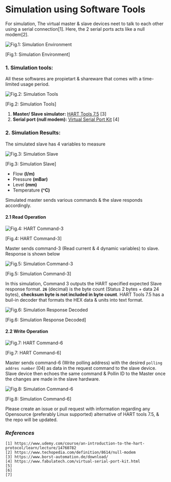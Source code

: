 # Simulation using Software Tools

For simulation, The virtual master & slave devices neet to talk to each other using a serial connection[1]. Here, the 2 serial ports acts like a null modem[2]. 

![Fig.1: Simulation Environment](https://github.com/biplabro/HART-Protocol-Internals/blob/main/02.%20Images/Simulation-Env.jpg)

[Fig.1: Simulation Environment]

### 1. Simulation tools:

All these softwares are propietart & shareware that comes with a time-limited usage period.

![Fig.2: Simulation Tools](https://github.com/biplabro/HART-Protocol-Internals/blob/main/02.%20Images/Simulation%20Tools%20(Windows).jpg)

[Fig.2: Simulation Tools]

1. **Master/ Slave simulator:**  [HART Tools 7.5](https://www.borst-automation.de/download/) [3]
2. **Serial port (null modem):** [Virtual Serial Port Kit](https://www.fabulatech.com/virtual-serial-port-kit.html) [4]

### 2. Simulation Results:

The simulated slave has 4 variables to measure

![Fig.3: Simulation Slave](https://github.com/biplabro/HART-Protocol-Internals/blob/main/02.%20Images/Simulation-Slave.jpg)

[Fig.3: Simulation Slave]

- Flow **(l/m)**
- Pressure **(mBar)**
- Level **(mm)**
- Temperature **(^C)**

Simulated master sends various commands & the slave responds accordingly.

#### 2.1 Read Operation 

![Fig.4: HART Command-3](https://github.com/biplabro/HART-Protocol-Internals/blob/main/02.%20Images/Command-3.jpg)

[Fig.4: HART Command-3]

Master sends command-3 (Read current & 4 dynamic variables) to slave. Response is shown below

![Fig.5: Simulation Command-3](https://github.com/biplabro/HART-Protocol-Internals/blob/main/02.%20Images/Simulation_Hexadecimal.jpg)

[Fig.5: Simulation Command-3]

In this simulation, Command 3 outputs the HART specified expected Slave response format. **`26`** (decimal) is the byte count (Status 2 bytes + data 24 bytes), **checksum byte is not included in byte count**. HART Tools 7.5 has a buil-in decoder that formats the HEX data & units into text format.

![Fig.6: Simulation Response Decoded](https://github.com/biplabro/HART-Protocol-Internals/blob/main/02.%20Images/Simulation_Decoded.jpg)

[Fig.6: Simulation Response Decoded]

#### 2.2 Write Operation

![Fig.7: HART Command-6](https://github.com/biplabro/HART-Protocol-Internals/blob/main/02.%20Images/Command-6.jpg)

[Fig.7: HART Command-6]

Master sends command-6 (Write polling address) with the desired `polling addres number` (04) as data in the request command to the slave device. Slave device then echoes the same command & Pollin ID to the Master once the changes are made in the slave hardware.

![Fig.8: Simulation Command-6](https://github.com/biplabro/HART-Protocol-Internals/blob/main/02.%20Images/Simulation_Command-6.jpg)

[Fig.8: Simulation Command-6]


Please create an issue or pull request with information regarding any Opensource (preferably Linux supported) alternative of HART tools 7.5, & the repo will be updated.



### _References_

```
[1] https://www.udemy.com/course/an-introduction-to-the-hart-protocol/learn/lecture/14760782
[2] https://www.techopedia.com/definition/8614/null-modem
[3] https://www.borst-automation.de/download/
[4] https://www.fabulatech.com/virtual-serial-port-kit.html
[5] 
[6] 
[7] 
```
